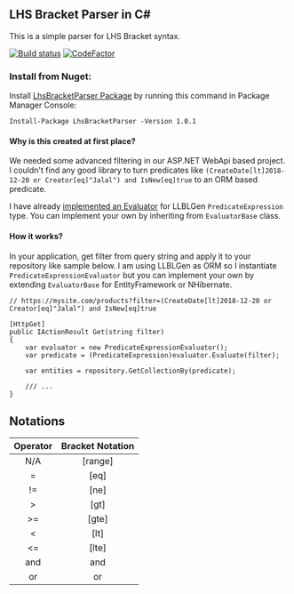 ## LHS Bracket Parser in C#

This is a simple parser for LHS Bracket syntax.

[![Build status](https://ci.appveyor.com/api/projects/status/ep3y2xobn3wcmoc9/branch/master?svg=true)](https://ci.appveyor.com/project/Jalalx/LhsBracketParser/branch/master)
[![CodeFactor](https://www.codefactor.io/repository/github/jalalx/lhsbracketparser/badge)](https://www.codefactor.io/repository/github/jalalx/lhsbracketparser)
### Install from Nuget:

Install [LhsBracketParser Package](https://www.nuget.org/packages/LhsBracketParser/) by running this command in Package Manager Console:

    Install-Package LhsBracketParser -Version 1.0.1

#### Why is this created at first place?

We needed some advanced filtering in our ASP.NET WebApi based project. I couldn't find any good library to 
turn predicates like `(CreateDate[lt]2018-12-20 or Creator[eq]"Jalal") and IsNew[eq]true` to an ORM based
predicate.

I have already [implemented an Evaluator](https://github.com/Jalalx/LhsBracketParser/blob/master/LhsBracketParser.LLBLGenAdapter/PredicateExpressionEvaluator.cs) for LLBLGen `PredicateExpression` type.
You can implement your own by inheriting from `EvaluatorBase` class.

#### How it works?

In your application, get filter from query string and apply it to your repository like sample below. I am using LLBLGen as ORM so I instantiate `PredicateExpressionEvaluator` but you can implement your own by extending `EvaluatorBase` for EntityFramework or NHibernate.

    // https://mysite.com/products?filter=(CreateDate[lt]2018-12-20 or Creator[eq]"Jalal") and IsNew[eq]true
    
    [HttpGet]
    public IActionResult Get(string filter)
    {
        var evaluator = new PredicateExpressionEvaluator();
        var predicate = (PredicateExpression)evaluator.Evaluate(filter);
        
        var entities = repository.GetCollectionBy(predicate);
        
        /// ...
    }

## Notations

| Operator 	| Bracket Notation 	|
|:--------:	|:----------------:	|
|    N/A   	|      [range]      |
|     =    	|       [eq]       	|
|    !=    	|       [ne]       	|
|     >    	|       [gt]       	|
|    >=    	|       [gte]       |
|     <    	|       [lt]       	|
|    <=    	|       [lte]       |
|    and   	|        and        |
|    or    	|        or         |
